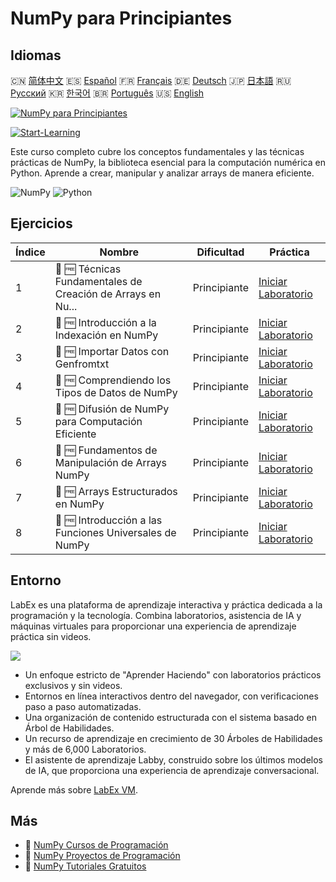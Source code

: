 # NumPy para Principiantes

## Idiomas

🇨🇳 [简体中文](README_zh.md) 🇪🇸 [Español](README_es.md) 🇫🇷 [Français](README_fr.md) 🇩🇪 [Deutsch](README_de.md) 🇯🇵 [日本語](README_ja.md) 🇷🇺 [Русский](README_ru.md) 🇰🇷 [한국어](README_ko.md) 🇧🇷 [Português](README_pt.md) 🇺🇸 [English](README.md) 

[![NumPy para Principiantes](https://cover-creator.labex.io/numpy-for-beginners.png?lang=es)](https://labex.io/es/courses/numpy-for-beginners)

[![Start-Learning](https://img.shields.io/badge/Start-Learning-whitesmoke?style=for-the-badge)](https://labex.io/es/courses/numpy-for-beginners)

Este curso completo cubre los conceptos fundamentales y las técnicas prácticas de NumPy, la biblioteca esencial para la computación numérica en Python. Aprende a crear, manipular y analizar arrays de manera eficiente.

![NumPy](https://img.shields.io/badge/NumPy-whitesmoke?style=for-the-badge&logo=numpy)
![Python](https://img.shields.io/badge/Python-whitesmoke?style=for-the-badge&logo=python)


## Ejercicios

|   Índice | Nombre                                                      | Dificultad   | Práctica                                                                                                                |
|----------|-------------------------------------------------------------|--------------|-------------------------------------------------------------------------------------------------------------------------|
|        1 | 📖 🆓 Técnicas Fundamentales de Creación de Arrays en Nu... | Principiante | <a target='_blank' href='https://labex.io/es/tutorials/numpy-numpy-array-creation-596338'>Iniciar Laboratorio</a>       |
|        2 | 📖 🆓 Introducción a la Indexación en NumPy                 | Principiante | <a target='_blank' href='https://labex.io/es/tutorials/numpy-numpy-indexing-on-ndarrays-596339'>Iniciar Laboratorio</a> |
|        3 | 📖 🆓 Importar Datos con Genfromtxt                         | Principiante | <a target='_blank' href='https://labex.io/es/tutorials/numpy-numpy-io-genfromtxt-596340'>Iniciar Laboratorio</a>        |
|        4 | 📖 🆓 Comprendiendo los Tipos de Datos de NumPy             | Principiante | <a target='_blank' href='https://labex.io/es/tutorials/numpy-numpy-data-types-596341'>Iniciar Laboratorio</a>           |
|        5 | 📖 🆓 Difusión de NumPy para Computación Eficiente          | Principiante | <a target='_blank' href='https://labex.io/es/tutorials/numpy-numpy-broadcasting-596342'>Iniciar Laboratorio</a>         |
|        6 | 📖 🆓 Fundamentos de Manipulación de Arrays NumPy           | Principiante | <a target='_blank' href='https://labex.io/es/tutorials/numpy-numpy-copies-and-views-596343'>Iniciar Laboratorio</a>     |
|        7 | 📖 🆓 Arrays Estructurados en NumPy                         | Principiante | <a target='_blank' href='https://labex.io/es/tutorials/numpy-numpy-structured-arrays-596344'>Iniciar Laboratorio</a>    |
|        8 | 📖 🆓 Introducción a las Funciones Universales de NumPy     | Principiante | <a target='_blank' href='https://labex.io/es/tutorials/numpy-numpy-universal-functions-596345'>Iniciar Laboratorio</a>  |

## Entorno

LabEx es una plataforma de aprendizaje interactiva y práctica dedicada a la programación y la tecnología. Combina laboratorios, asistencia de IA y máquinas virtuales para proporcionar una experiencia de aprendizaje práctica sin videos.

![](https://tutorial-screenshot.getvm.io/images/vm-1725247253.png)

- Un enfoque estricto de "Aprender Haciendo" con laboratorios prácticos exclusivos y sin videos.
- Entornos en línea interactivos dentro del navegador, con verificaciones paso a paso automatizadas.
- Una organización de contenido estructurada con el sistema basado en Árbol de Habilidades.
- Un recurso de aprendizaje en crecimiento de 30 Árboles de Habilidades y más de 6,000 Laboratorios.
- El asistente de aprendizaje Labby, construido sobre los últimos modelos de IA, que proporciona una experiencia de aprendizaje conversacional.

Aprende más sobre [LabEx VM](https://support.labex.io/using-labex/virtual-machine).

## Más

- 🔗 [NumPy Cursos de Programación](https://github.com/labex-labs/awesome-programming-courses)
- 🔗 [NumPy Proyectos de Programación](https://github.com/labex-labs/awesome-programming-projects)
- 🔗 [NumPy Tutoriales Gratuitos](https://github.com/labex-labs/numpy-free-tutorials)

